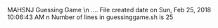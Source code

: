 MAHSNJ Guessing Game \n
....
 File created date on Sun, Feb 25, 2018 10:06:43 AM n
 Number of lines in guessinggame.sh is  25
